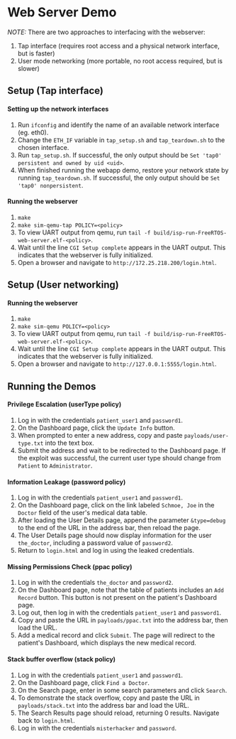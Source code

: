 # Web Server Demo

*NOTE:* There are two approaches to interfacing with the webserver:
1. Tap interface (requires root access and a physical network interface, but is faster)
2. User mode networking (more portable, no root access required, but is slower)

## Setup (Tap interface)

#### Setting up the network interfaces

1. Run `ifconfig` and identify the name of an available network interface (eg. eth0).
2. Change the `ETH_IF` variable in `tap_setup.sh` and `tap_teardown.sh` to the chosen interface.
3. Run `tap_setup.sh`. If successful, the only output should be `Set 'tap0' persistent and owned by uid <uid>`.
4. When finished running the webapp demo, restore your network state by running `tap_teardown.sh`. If successful, the only output should be `Set 'tap0' nonpersistent`.

#### Running the webserver
1. `make`
2. `make sim-qemu-tap POLICY=<policy>`
3. To view UART output from qemu, run `tail -f build/isp-run-FreeRTOS-web-server.elf-<policy>`.
4. Wait until the line `CGI Setup complete` appears in the UART output. This indicates that the webserver is fully initialized.
5. Open a browser and navigate to `http://172.25.218.200/login.html`.

## Setup (User networking)

#### Running the webserver
1. `make`
2. `make sim-qemu POLICY=<policy>`
3. To view UART output from qemu, run `tail -f build/isp-run-FreeRTOS-web-server.elf-<policy>`.
4. Wait until the line `CGI Setup complete` appears in the UART output. This indicates that the webserver is fully initialized.
5. Open a browser and navigate to `http://127.0.0.1:5555/login.html`.

## Running the Demos

#### Privilege Escalation (userType policy)
1. Log in with the credentials `patient_user1` and `password1`.
2. On the Dashboard page, click the `Update Info` button.
3. When prompted to enter a new address, copy and paste `payloads/user-type.txt` into the text box.
4. Submit the address and wait to be redirected to the Dashboard page. If the exploit was successful, the current user type should change from `Patient` to `Administrator`.

#### Information Leakage (password policy)
1. Log in with the credentials `patient_user1` and `password1`.
2. On the Dashboard page, click on the link labeled `Schmoe, Joe` in the `Doctor` field of the user's medical data table.
3. After loading the User Details page, append the parameter `&type=debug` to the end of the URL in the address bar, then reload the page.
4. The User Details page should now display information for the user `the_doctor`, including a password value of `password2`.
5. Return to `login.html` and log in using the leaked credentials.

#### Missing Permissions Check (ppac policy)
1. Log in with the credentials `the_doctor` and `password2`.
2. On the Dashboard page, note that the table of patients includes an `Add Record` button. This button is not present on the patient's Dashboard page.
3. Log out, then log in with the credentials `patient_user1` and `password1`.
4. Copy and paste the URL in `payloads/ppac.txt` into the address bar, then load the URL.
5. Add a medical record and click `Submit`. The page will redirect to the patient's Dashboard, which displays the new medical record.

#### Stack buffer overflow (stack policy)
1. Log in with the credentials `patient_user1` and `password1`.
2. On the Dashboard page, click `Find a Doctor`.
3. On the Search page, enter in some search parameters and click `Search`.
4. To demonstrate the stack overflow, copy and paste the URL in `payloads/stack.txt` into the address bar and load the URL.
5. The Search Results page should reload, returning 0 results. Navigate back to `login.html`.
6. Log in with the credentials `misterhacker` and `password`.
